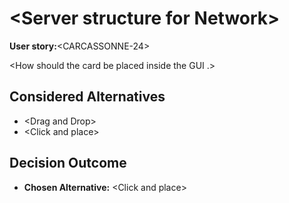 # \<Server structure for Network\>

**User story:**\<CARCASSONNE-24\>

\<How should the card be placed inside the GUI .\>

## Considered Alternatives

* \<Drag and Drop\>
* \<Click and place\>


## Decision Outcome

* **Chosen Alternative:** \<Click and place\>

